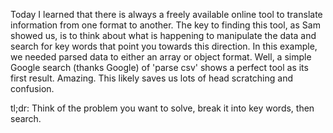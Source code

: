 Today I learned that there is always a freely available online tool to translate information from one format to another.  The key to finding this tool, as Sam showed us, is to think about what is happening to manipulate the data and search for key words that point you towards this direction.  In this example, we needed parsed data to either an array or object format.  Well, a simple Google search (thanks Google) of 'parse csv' shows a perfect tool as its first result.  Amazing.  This likely saves us lots of head scratching and confusion.  

tl;dr: Think of the problem you want to solve, break it into key words, then search.
